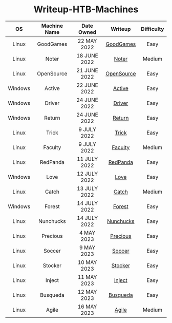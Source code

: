 <h1 align="center"> Writeup-HTB-Machines </h1>

<div align="center">

| **OS** | **Machine Name** | **Date Owned** | **Writeup** | **Difficulty** |
|:---:|:---:|:---:|:---:|:---:|
| Linux | GoodGames | 22 MAY 2022 | [GoodGames](GoodGames/README.md) | Easy |
| Linux | Noter | 18 JUNE 2022 | [Noter](Noter/README.md) | Medium |
| Linux | OpenSource | 21 JUNE 2022 | [OpenSource](OpenSource/README.md) | Easy |
| Windows | Active | 22 JUNE 2022 | [Active](Active/README.md) | Easy |
| Windows | Driver | 24 JUNE 2022 | [Driver](Driver/README.md) | Easy |
| Windows | Return | 24 JUNE 2022 | [Return](Return/README.md) | Easy |
| Linux | Trick | 9 JULY 2022 | [Trick](Trick/README.md) | Easy |
| Linux | Faculty | 9 JULY 2022 | [Faculty](Faculty/README.md) | Medium |
| Linux | RedPanda | 11 JULY 2022 | [RedPanda](RedPanda/README.md) | Easy |
| Windows | Love | 12 JULY 2022 | [Love](Love/README.md) | Easy |
| Linux | Catch | 13 JULY 2022 | [Catch](Catch/README.md) | Medium |
| Windows | Forest | 14 JULY 2022 | [Forest](Forest/README.md) | Easy |
| Linux | Nunchucks | 14 JULY 2022 | [Nunchucks](Nunchucks/README.md) | Easy |
| Linux | Precious | 4 MAY 2023 | [Precious](Precious/README.md) | Easy |
| Linux | Soccer | 9 MAY 2023 | [Soccer](Soccer/README.md) | Easy |
| Linux | Stocker | 10 MAY 2023 | [Stocker](Stocker/README.md) | Easy |
| Linux | Inject | 11 MAY 2023 | [Inject](Inject/README.md) | Easy |
| Linux | Busqueda | 12 MAY 2023 | [Busqueda](Busqueda/README.md) | Easy |
| Linux | Agile | 16 MAY 2023 | [Agile](Agile/README.md) | Medium |

</div>